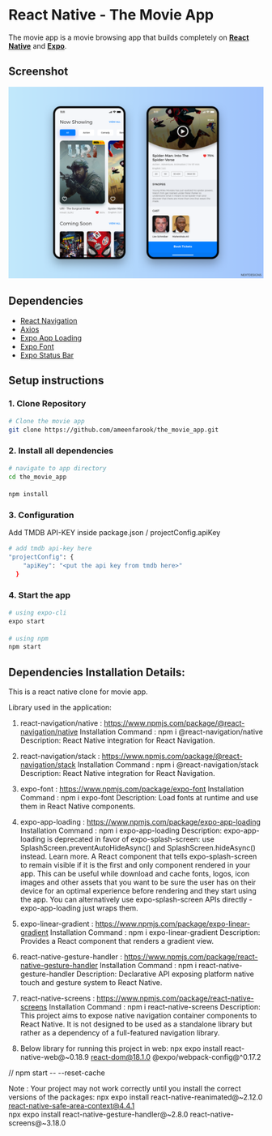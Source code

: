 # React Native - The Movie App

The movie app is a movie browsing app that builds completely on [**React Native**](https://reactnative.dev/) and [**Expo**](https://expo.io).

## Screenshot

![screenshots of the movie app](/screenshot/movie_ui_design.png)

## Dependencies

- [React Navigation](https://reactnavigation.org/)
- [Axios](https://axios-http.com/)
- [Expo App Loading](https://docs.expo.io/versions/latest/sdk/app-loading/)
- [Expo Font](https://docs.expo.io/versions/latest/sdk/font/)
- [Expo Status Bar](https://docs.expo.io/versions/latest/sdk/status-bar/)

## Setup instructions

### 1. Clone Repository

```sh
# Clone the movie app
git clone https://github.com/ameenfarook/the_movie_app.git
```

### 2. Install all dependencies

```sh
# navigate to app directory
cd the_movie_app

npm install
```

### 3. Configuration

Add TMDB API-KEY inside package.json / projectConfig.apiKey

```sh
# add tmdb api-key here
"projectConfig": {
    "apiKey": "<put the api key from tmdb here>"
  }
```

### 4. Start the app

```sh
# using expo-cli
expo start

# using npm
npm start
```

## Dependencies Installation Details:

This is a react native clone for movie app.

Library used in the application:
1. react-navigation/native : https://www.npmjs.com/package/@react-navigation/native
Installation Command : npm i @react-navigation/native
Description: React Native integration for React Navigation.

2. react-navigation/stack : https://www.npmjs.com/package/@react-navigation/stack
Installation Command : npm i @react-navigation/stack
Description: React Native integration for React Navigation.

3. expo-font : https://www.npmjs.com/package/expo-font
Installation Command : npm i expo-font
Description: Load fonts at runtime and use them in React Native components.

1. expo-app-loading : https://www.npmjs.com/package/expo-app-loading
Installation Command : npm i expo-app-loading
Description: expo-app-loading is deprecated in favor of expo-splash-screen: use SplashScreen.preventAutoHideAsync() and SplashScreen.hideAsync() instead. Learn more.
A React component that tells expo-splash-screen to remain visible if it is the first and only component rendered in your app. This can be useful while download and cache fonts, logos, icon images and other assets that you want to be sure the user has on their device for an optimal experience before rendering and they start using the app. You can alternatively use expo-splash-screen APIs directly - expo-app-loading just wraps them.

2. expo-linear-gradient : https://www.npmjs.com/package/expo-linear-gradient
Installation Command : npm i expo-linear-gradient
Description: Provides a React component that renders a gradient view.


14. react-native-gesture-handler : https://www.npmjs.com/package/react-native-gesture-handler
Installation Command : npm i react-native-gesture-handler
Description: Declarative API exposing platform native touch and gesture system to React Native.

15. react-native-screens : https://www.npmjs.com/package/react-native-screens
Installation Command : npm i react-native-screens
Description: This project aims to expose native navigation container components to React Native. It is not designed to be used as a standalone library but rather as a dependency of a full-featured navigation library.

13. Below library for running this project in web: 
npx expo install react-native-web@~0.18.9 react-dom@18.1.0 @expo/webpack-config@^0.17.2

    
// npm start -- --reset-cache

Note : Your project may not work correctly until you install the correct versions of the packages:
npx expo install react-native-reanimated@~2.12.0 react-native-safe-area-context@4.4.1    
npx expo install react-native-gesture-handler@~2.8.0 react-native-screens@~3.18.0




